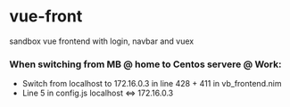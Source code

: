 # vue-front
sandbox vue frontend with login, navbar and vuex

### When switching from MB @ home to Centos servere @ Work:
* Switch from localhost to 172.16.0.3 in line 428 + 411 in vb_frontend.nim
* Line 5 in config.js localhost <=> 172.16.0.3